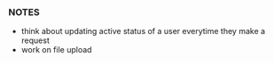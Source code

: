 ### NOTES
 - think about updating active status of a user everytime they make a request 
 - work on file upload